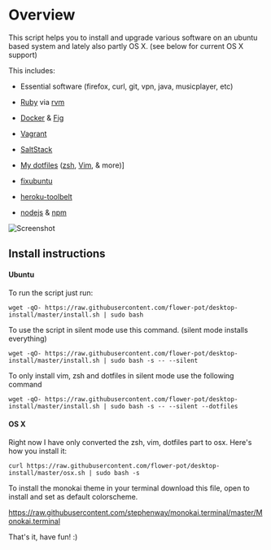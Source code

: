 Overview
========

This script helps you to install and upgrade various software on an ubuntu based
system and lately also partly OS X. (see below for current OS X support)

This includes:

* Essential software (firefox, curl, git, vpn, java, musicplayer, etc)

* [Ruby](https://www.ruby-lang.org/) via [rvm](http://rvm.io/)

* [Docker](https://www.docker.com/) & [Fig](http://www.fig.sh/)

* [Vagrant](http://www.vagrantup.com/)

* [SaltStack](http://www.saltstack.com/)

* [My dotfiles](https://github.com/flower-pot/dotfiles) ([zsh](http://zsh.sourceforge.net/), [Vim](http://www.vim.org/), & more)]

* [fixubuntu](https://github.com/micahflee/fixubuntu)

* [heroku-toolbelt](https://toolbelt.heroku.com/debian)

* [nodejs](http://nodejs.org/) & [npm](https://www.npmjs.org/)

![Screenshot](https://raw.githubusercontent.com/flower-pot/desktop-install/master/screenshot.png)

Install instructions
--------------------

#### Ubuntu

To run the script just run:

	wget -qO- https://raw.githubusercontent.com/flower-pot/desktop-install/master/install.sh | sudo bash

To use the script in silent mode use this command. (silent mode installs everything)

	wget -qO- https://raw.githubusercontent.com/flower-pot/desktop-install/master/install.sh | sudo bash -s -- --silent

To only install vim, zsh and dotfiles in silent mode use the following command

	wget -qO- https://raw.githubusercontent.com/flower-pot/desktop-install/master/install.sh | sudo bash -s -- --silent --dotfiles

#### OS X

Right now I have only converted the zsh, vim, dotfiles part to osx. Here's how you install it:

	curl https://raw.githubusercontent.com/flower-pot/desktop-install/master/osx.sh | sudo bash -s

To install the monokai theme in your terminal download this file, open to install and set as default colorscheme.

https://raw.githubusercontent.com/stephenway/monokai.terminal/master/Monokai.terminal

That's it, have fun! :)
